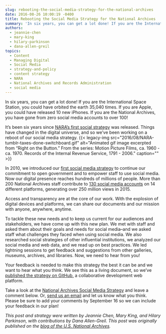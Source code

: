 ```yaml
---
slug: rebooting-the-social-media-strategy-for-the-national-archives
date: 2016-08-26 10:00:19 -0400
title: Rebooting the Social Media Strategy for the National Archives
summary: 'In six years, you can get a lot done! If you are the International Space Station, you could have orbited the earth 35,040 times. If you are Apple, you could have released 10 new iPhones. If you are the National Archives, you have gone from zero social media accounts to over 100! It’s been six'
authors:
  - jeannie-chen
  - mary-king
  - hilary-parkinson
  - dana-allen-greil
topics:
  - Content
  - Managing Digital
  - Social Media
  - strategy-and-policy
  - content strategy
  - NARA
  - National Archives and Records Administration
  - social media
---
```


In six years, you can get a lot done! If you are the International Space Station, you could have orbited the earth 35,040 times. If you are Apple, you could have released 10 new iPhones. If you are the National Archives, you have gone from zero social media accounts to over 100!

It’s been six years since [NARA’s first social strategy](http://archives.gov/social-media/strategies/) was released. Things have changed in the digital universe, and so we’ve been working on a reboot of our social media strategy. {{< legacy-img src="2016/08/NARA-tumblr-taxes-done-switchboard.gif" alt="Animated gif image excerpted from “Right on the Button.” From the series: Motion Picture Films, ca. 1960 - ca. 1970. Records of the Internal Revenue Service, 1791 - 2006." caption="" >}} 

In 2010, we introduced our [first social media strategy](http://www.archives.gov/social-media/strategies/) to continue our commitment to open government and to empower staff to use social media. Now our digital presence reaches hundreds of millions of people. More than 200 National Archives staff contribute to [130 social media accounts](http://www.archives.gov/social-media/) on 14 different platforms, generating over 250 million views in 2015.

Access and transparency are at the core of our work. With the explosion of digital devices and platforms, we can share our documents and our mission with anyone, anywhere, anytime.

To tackle these new needs and to keep us current for our audiences and stakeholders, we have come up with this new plan. We met with staff and asked them about their goals and needs for social media–and we asked staff what challenges they faced when using social media. We also researched social strategies of other influential institutions, we analyzed our social media and web data, and we read up on best practices. We led lightning sessions to get feedback and suggestions from other galleries, museums, archives, and libraries. Now, we need to hear from you!

Your feedback is needed to make this strategy the best it can be and we want to hear what you think. We see this as a living document, so we’ve [published the strategy on GitHub,](http://usnationalarchives.github.io/social-media-strategy/) a collaborative development web platform.

Take a look at the [National Archives Social Media Strategy](http://usnationalarchives.github.io/social-media-strategy/) and leave a comment below. Or, [send us an email](mailto:socialmedia@nara.gov) and let us know what you think. Please be sure to add your comments by September 16 so we can include your feedback in our plan!

_This post and strategy were written by Jeannie Chen, Mary King, and Hilary Parkinson, with contributions by Dana Allen-Greil._
_This post was originally published on the [blog of the U.S. National Archives](https://narations.blogs.archives.gov/)._